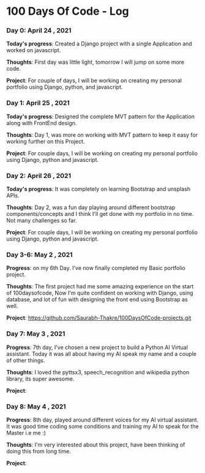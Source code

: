 # 100 Days Of Code - Log


### Day 0: April 24 , 2021

**Today's progress**: Created a Django project with a single Application and worked on javascript. 

**Thoughts**: First day was little light, tomorrow I will jump on some more code.

**Project**: For couple of days, I will be working on creating my personal portfolio using Django, python, and javascript.

### Day 1: April 25 , 2021

**Today's progress**: Designed the complete MVT pattern for the Application along with FrontEnd design. 

**Thoughts**:  Day 1, was more on working with MVT pattern to keep it easy for working further on this Project.

**Project**: For couple days, I will be working on creating my personal portfolio using Django, python and javascript.

### Day 2: April 26 , 2021

**Today's progress**: It was completely on learning Bootstrap and unsplash APIs. 

**Thoughts**: Day 2, was a fun day playing around different bootstrap components/concepts and I think I'll get done with my portfolio in no time. Not many challenges so far.

**Project**: For couple days, I will be working on creating my personal portfolio using Django, python and javascript.

### Day 3-6: May 2 , 2021

**Progress**: on my 6th Day. I've now finally completed my Basic portfolio project. 

**Thoughts**: The first project had me some amazing experience on the start of 100daysofcode, Now I'm quite confident on working with Django, using database, and lot of fun with designing the front end using Bootstrap as well.

**Project**: https://github.com/Saurabh-Thakre/100DaysOfCode-projects.git

### Day 7: May 3 , 2021

**Progress**: 7th day, I've chosen a new project to build a Python AI Virtual assistant. Today it was all about having my AI speak my name and a couple of other things.

**Thoughts**: I loved the pyttsx3, speech_recognition and wikipedia python library, its super awesome.

**Project**: 

### Day 8: May 4 , 2021

**Progress**: 8th day, played around different voices for my AI virtual assistant. It was good time coding some conditions and training my AI to speak for the Master i.e me :) 

**Thoughts**: I'm very interested about this project, have been thinking of doing this from long time.

**Project**: 
